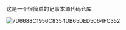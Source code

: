 这是一个很简单的记事本源代码仓库

![7D6688C1956C8354DB65DED5064FC352](https://github.com/user-attachments/assets/171d72f7-3946-4e0d-87a0-5475287dc43a)
